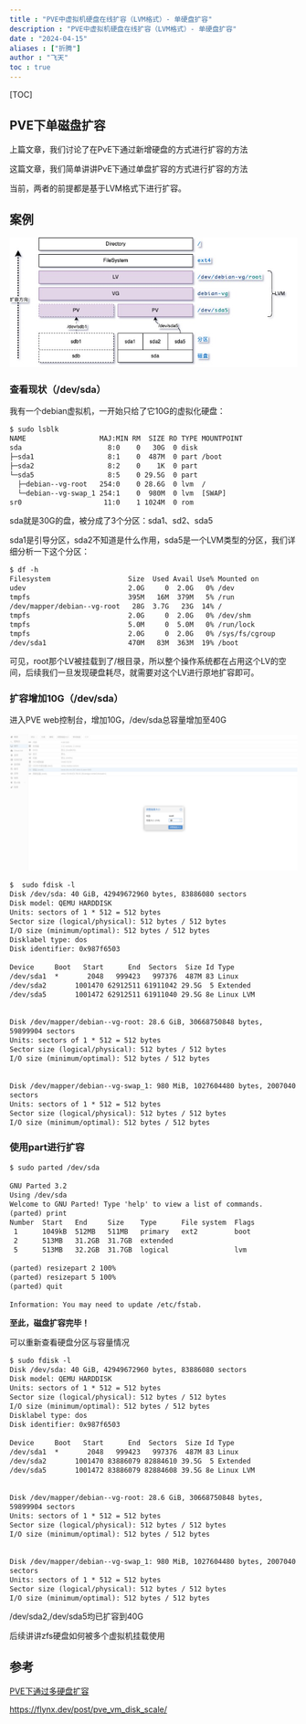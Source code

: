 ```yaml
---
title : "PVE中虚拟机硬盘在线扩容（LVM格式）- 单硬盘扩容"
description : "PVE中虚拟机硬盘在线扩容（LVM格式）- 单硬盘扩容"
date : "2024-04-15"
aliases : ["折腾"]
author : "飞天"
toc : true
---
```


[TOC]

## PVE下单磁盘扩容

上篇文章，我们讨论了在PvE下通过新增硬盘的方式进行扩容的方法



这篇文章，我们简单讲讲PvE下通过单盘扩容的方式进行扩容的方法



当前，两者的前提都是基于LVM格式下进行扩容。



## 案例

![整体思路](LVM.jpg)

### 查看现状（/dev/sda）

我有一个debian虚拟机，一开始只给了它10G的虚拟化硬盘：

```shell
$ sudo lsblk
NAME                  MAJ:MIN RM  SIZE RO TYPE MOUNTPOINT
sda                     8:0    0   30G  0 disk 
├─sda1                  8:1    0  487M  0 part /boot
├─sda2                  8:2    0    1K  0 part 
└─sda5                  8:5    0 29.5G  0 part 
  ├─debian--vg-root   254:0    0 28.6G  0 lvm  /
  └─debian--vg-swap_1 254:1    0  980M  0 lvm  [SWAP]
sr0                    11:0    1 1024M  0 rom
```

sda就是30G的盘，被分成了3个分区：sda1、sd2、sda5

sda1是引导分区，sda2不知道是什么作用，sda5是一个LVM类型的分区，我们详细分析一下这个分区：

```shell
$ df -h
Filesystem                   Size  Used Avail Use% Mounted on
udev                         2.0G     0  2.0G   0% /dev
tmpfs                        395M   16M  379M   5% /run
/dev/mapper/debian--vg-root   28G  3.7G   23G  14% /
tmpfs                        2.0G     0  2.0G   0% /dev/shm
tmpfs                        5.0M     0  5.0M   0% /run/lock
tmpfs                        2.0G     0  2.0G   0% /sys/fs/cgroup
/dev/sda1                    470M   83M  363M  19% /boot
```

可见，root那个LV被挂载到了/根目录，所以整个操作系统都在占用这个LV的空间，后续我们一旦发现硬盘耗尽，就需要对这个LV进行原地扩容即可。



### 扩容增加10G（/dev/sda）

进入PVE web控制台，增加10G，/dev/sda总容量增加至40G

![lvm_scale](lvm_scale.png)

```
$  sudo fdisk -l
Disk /dev/sda: 40 GiB, 42949672960 bytes, 83886080 sectors
Disk model: QEMU HARDDISK   
Units: sectors of 1 * 512 = 512 bytes
Sector size (logical/physical): 512 bytes / 512 bytes
I/O size (minimum/optimal): 512 bytes / 512 bytes
Disklabel type: dos
Disk identifier: 0x987f6503

Device     Boot   Start      End  Sectors  Size Id Type
/dev/sda1  *       2048   999423   997376  487M 83 Linux
/dev/sda2       1001470 62912511 61911042 29.5G  5 Extended
/dev/sda5       1001472 62912511 61911040 29.5G 8e Linux LVM


Disk /dev/mapper/debian--vg-root: 28.6 GiB, 30668750848 bytes, 59899904 sectors
Units: sectors of 1 * 512 = 512 bytes
Sector size (logical/physical): 512 bytes / 512 bytes
I/O size (minimum/optimal): 512 bytes / 512 bytes


Disk /dev/mapper/debian--vg-swap_1: 980 MiB, 1027604480 bytes, 2007040 sectors
Units: sectors of 1 * 512 = 512 bytes
Sector size (logical/physical): 512 bytes / 512 bytes
I/O size (minimum/optimal): 512 bytes / 512 bytes
```

### 使用part进行扩容

```
$ sudo parted /dev/sda

GNU Parted 3.2
Using /dev/sda
Welcome to GNU Parted! Type 'help' to view a list of commands.
(parted) print                                                            
Number  Start   End     Size    Type      File system  Flags
 1      1049kB  512MB   511MB   primary   ext2         boot
 2      513MB   31.2GB  31.7GB  extended
 5      513MB   32.2GB  31.7GB  logical                lvm
        
(parted) resizepart 2 100%                
(parted) resizepart 5 100%        
(parted) quit 

Information: You may need to update /etc/fstab.
```

**至此，磁盘扩容完毕！**

可以重新查看硬盘分区与容量情况

```
$ sudo fdisk -l
Disk /dev/sda: 40 GiB, 42949672960 bytes, 83886080 sectors
Disk model: QEMU HARDDISK   
Units: sectors of 1 * 512 = 512 bytes
Sector size (logical/physical): 512 bytes / 512 bytes
I/O size (minimum/optimal): 512 bytes / 512 bytes
Disklabel type: dos
Disk identifier: 0x987f6503

Device     Boot   Start      End  Sectors  Size Id Type
/dev/sda1  *       2048   999423   997376  487M 83 Linux
/dev/sda2       1001470 83886079 82884610 39.5G  5 Extended
/dev/sda5       1001472 83886079 82884608 39.5G 8e Linux LVM


Disk /dev/mapper/debian--vg-root: 28.6 GiB, 30668750848 bytes, 59899904 sectors
Units: sectors of 1 * 512 = 512 bytes
Sector size (logical/physical): 512 bytes / 512 bytes
I/O size (minimum/optimal): 512 bytes / 512 bytes


Disk /dev/mapper/debian--vg-swap_1: 980 MiB, 1027604480 bytes, 2007040 sectors
Units: sectors of 1 * 512 = 512 bytes
Sector size (logical/physical): 512 bytes / 512 bytes
I/O size (minimum/optimal): 512 bytes / 512 bytes
```



/dev/sda2,/dev/sda5均已扩容到40G



后续讲讲zfs硬盘如何被多个虚拟机挂载使用



## 参考

[PVE下通过多硬盘扩容](https://flynx.dev/post/pve_vm_disk_scale/)

https://flynx.dev/post/pve_vm_disk_scale/
